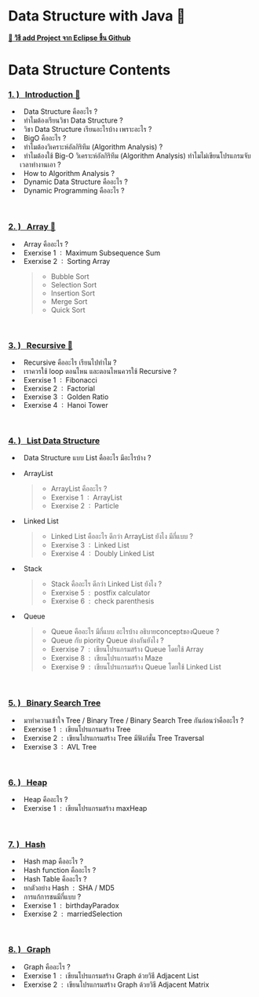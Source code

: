 
# Data Structure with Java 🚀

[**🔗 วิธี add Project จาก Eclipse ขึ้น Github**](https://github.com/Arisa-Kaewsuan/Datastructure_Java/blob/main/Usegit.md)

# Data  Structure  Contents

### [1.&nbsp;) &nbsp;&nbsp;Introduction 🔗](https://github.com/Arisa-Kaewsuan/Datastructure_Java/blob/main/Introduction.md)
 - &nbsp; Data Structure คืออะไร ? 
 - &nbsp; ทำไมต้องเรียนวิชา Data Structure ?
 - &nbsp; วิชา Data Structure เรียนอะไรบ้าง เพราะอะไร ?
 - &nbsp; BigO คืออะไร ?
 - &nbsp; ทำไมต้องวิเคราะห์อัลกิริทึม (Algorithm Analysis) ?
 - &nbsp; ทำไมต้องใช้ Big-O วิเคราะห์อัลกิริทึม (Algorithm Analysis) ทำไมไม่เขียนโปรแกรมจับเวลาทำงานเอา ?
 - &nbsp; How to Algorithm Analysis ?
 - &nbsp; Dynamic Data Structure คืออะไร ?
 - &nbsp; Dynamic Programming คืออะไร ?
<br/>

### [2.&nbsp;) &nbsp;&nbsp;Array 🔗](https://github.com/Arisa-Kaewsuan/Datastructure_Java/blob/main/Array.md)
 - &nbsp; Array คืออะไร ?
 - &nbsp; Exerxise 1 &nbsp;:&nbsp; Maximum Subsequence Sum
 - &nbsp; Exerxise 2 &nbsp;:&nbsp; Sorting Array
     >- Bubble Sort
     >- Selection Sort
     >- Insertion Sort
     >- Merge Sort
     >- Quick Sort
 <br/>

### [3.&nbsp;) &nbsp;&nbsp;Recursive 🔗](https://github.com/Arisa-Kaewsuan/Datastructure_Java/blob/main/Recursive.md)
 - &nbsp; Recursive คืออะไร เรียนไปทำไม ?
 - &nbsp; เราควรใช้ loop ตอนไหน และตอนไหนควรใช้ Recursive ?
 - &nbsp; Exerxise 1 &nbsp;:&nbsp; Fibonacci
 - &nbsp; Exerxise 2 &nbsp;:&nbsp; Factorial
 - &nbsp; Exerxise 3 &nbsp;:&nbsp; Golden Ratio
 - &nbsp; Exerxise 4 &nbsp;:&nbsp; Hanoi Tower
 <br/>

### [4.&nbsp;) &nbsp;&nbsp;List Data Structure](https://github.com/Arisa-Kaewsuan/Datastructure_Java/blob/main/Introduction.md)
 - &nbsp; Data Structure แบบ List คืออะไร มีอะไรบ้าง ?
 - &nbsp; ArrayList
     >- ArrayList คืออะไร ?
     >- Exerxise 1 &nbsp;:&nbsp; ArrayList
     >- Exerxise 2 &nbsp;:&nbsp; Particle

 - &nbsp; Linked List 
     >- Linked List คืออะไร ดีกว่า ArrayList ยังไง มีกี่แบบ ?
     >- Exerxise 3 &nbsp;:&nbsp; Linked List
     >- Exerxise 4 &nbsp;:&nbsp; Doubly Linked List

 - &nbsp; Stack 
     >- Stack คืออะไร ดีกว่า Linked List ยังไง ?
     >- Exerxise 5 &nbsp;:&nbsp; postfix calculator
     >- Exerxise 6 &nbsp;:&nbsp; check parenthesis

 - &nbsp; Queue 
     >- Queue คืออะไร มีกี่แบบ อะไรบ้าง  อธิบายconceptของQueue ?
     >- Queue กับ piority Queue ต่างกันยังไง ?
     >- Exerxise 7 &nbsp;:&nbsp; เขียนโปรแกรมสร้าง Queue โดยใช้ Array
     >- Exerxise 8 &nbsp;:&nbsp; เขียนโปรแกรมสร้าง Maze 
     >- Exerxise 9 &nbsp;:&nbsp; เขียนโปรแกรมสร้าง Queue โดยใช้ Linked List
  <br/>

### [5.&nbsp;) &nbsp;&nbsp;Binary Search Tree](https://github.com/Arisa-Kaewsuan/Datastructure_Java/blob/main/Introduction.md)
 - &nbsp; มาทำความเข้าใจ  Tree / Binary Tree / Binary Search Tree กันก่อนว่าคืออะไร ? 
 - &nbsp; Exerxise 1 &nbsp;:&nbsp; เขียนโปรแกรมสร้าง Tree
 - &nbsp; Exerxise 2 &nbsp;:&nbsp; เขียนโปรแกรมสร้าง Tree มีฟังก์ชั่น Tree Traversal
 - &nbsp; Exerxise 3 &nbsp;:&nbsp; AVL Tree
 <br/>

### [6.&nbsp;) &nbsp;&nbsp;Heap](https://github.com/Arisa-Kaewsuan/Datastructure_Java/blob/main/Introduction.md)
 - &nbsp; Heap คืออะไร ?
 - &nbsp; Exerxise 1 &nbsp;:&nbsp; เขียนโปรแกรมสร้าง maxHeap
 <br/>

 ### [7.&nbsp;) &nbsp;&nbsp;Hash](https://github.com/Arisa-Kaewsuan/Datastructure_Java/blob/main/Introduction.md)
 - &nbsp; Hash map คืออะไร ?
 - &nbsp; Hash function คืออะไร ?
 - &nbsp; Hash Table คืออะไร ?
 - &nbsp; ยกตัวอย่าง Hash &nbsp;:&nbsp; SHA / MD5
 - &nbsp; การแก้การชนมีกี่แบบ ?
 - &nbsp; Exerxise 1 &nbsp;:&nbsp; birthdayParadox
 - &nbsp; Exerxise 2 &nbsp;:&nbsp; marriedSelection
 <br/>

 ### [8.&nbsp;) &nbsp;&nbsp;Graph](https://github.com/Arisa-Kaewsuan/Datastructure_Java/blob/main/Introduction.md)
 - &nbsp; Graph คืออะไร ?
 - &nbsp; Exerxise 1 &nbsp;:&nbsp; เขียนโปรแกรมสร้าง Graph ด้วยวิธี Adjacent List
 - &nbsp; Exerxise 2 &nbsp;:&nbsp; เขียนโปรแกรมสร้าง Graph ด้วยวิธี Adjacent Matrix


